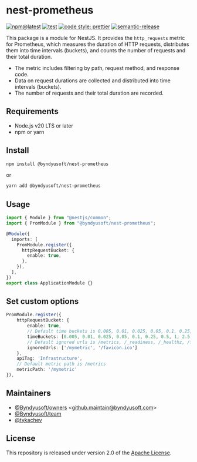 # nest-prometheus

[![npm@latest](https://img.shields.io/npm/v/@byndyusoft/nest-prometheus/latest.svg)](https://www.npmjs.com/package/@byndyusoft/nest-prometheus)
[![test](https://github.com/Byndyusoft/nest-prometheus/actions/workflows/test.yaml/badge.svg?branch=master)](https://github.com/Byndyusoft/nest-prometheus/actions/workflows/test.yaml)
[![code style: prettier](https://img.shields.io/badge/code_style-prettier-ff69b4.svg)](https://github.com/prettier/prettier)
[![semantic-release](https://img.shields.io/badge/%20%20%F0%9F%93%A6%F0%9F%9A%80-semantic--release-e10079.svg)](https://github.com/semantic-release/semantic-release)

This package is a module for NestJS.
It provides the `http_requests` metric for Prometheus, which measures the duration of HTTP requests, distributes them into time intervals (buckets), and counts the number of requests and their total duration.

- The metric includes filtering by path, request method, and response code.
- Data on request durations are collected and distributed into time intervals (buckets).
- The number of requests and their total duration are recorded.

## Requirements

- Node.js v20 LTS or later
- npm or yarn

## Install

```bash
npm install @byndyusoft/nest-prometheus
```

or

```bash
yarn add @byndyusoft/nest-prometheus
```

## Usage

```typescript
import { Module } from "@nestjs/common";
import { PromModule } from "@byndyusoft/nest-prometheus";

@Module({
  imports: [
    PromModule.register({
      httpRequestBucket: {
        enable: true,
      },
    }),
  ],
})
export class ApplicationModule {}
```

## Set custom options

```typescript
PromModule.register({
    httpRequestBucket: {
        enable: true,
        // Default time buckets is 0.005, 0.01, 0.025, 0.05, 0.1, 0.25, 0.5, 1, 2.5, 10
        timeBuckets: [0.005, 0.01, 0.025, 0.05, 0.1, 0.25, 0.5, 1, 2.5, 10],
        // Default ignored urls is /metrics, /_readiness, /_healthz, /favicon.ico
        ignoredUrls: ['/mymetric', '/favicon.ico']
    },
    apiTag: 'Infrastructure',
    // Default metric path is /metrics
    metricPath: '/mymetric'
}),
```

## Maintainers

- [@Byndyusoft/owners](https://github.com/orgs/Byndyusoft/teams/owners) <<github.maintain@byndyusoft.com>>
- [@Byndyusoft/team](https://github.com/orgs/Byndyusoft/teams/team)
- [@tykachev](https://github.com/tykachev)

## License

This repository is released under version 2.0 of the
[Apache License](https://www.apache.org/licenses/LICENSE-2.0).
